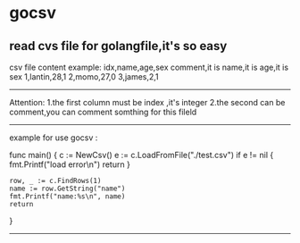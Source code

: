 # gocsv
read cvs file for golangfile,it's so easy
------------------------------------------
csv file content example:
idx,name,age,sex
comment,it is name,it is age,it is sex
1,lantin,28,1
2,momo,27,0
3,james,2,1

-----------------------------------------
Attention:
1.the first column must be index ,it's integer
2.the second can be comment,you can comment somthing for this fileld

----------------------------------------
example for use gocsv :

func main() {
	c := NewCsv()
	e := c.LoadFromFile("./test.csv")
	if e != nil {
		fmt.Printf("load error\n")
		return
	}

	row, _ := c.FindRows(1)
	name := row.GetString("name")
	fmt.Printf("name:%s\n", name)
	return
}

-------------------------------------
